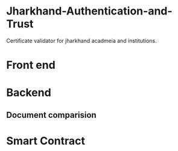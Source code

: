 # Jharkhand-Authentication-and-Trust
Certificate validator for jharkhand acadmeia and institutions.


# Front end
# Backend
 ## Document comparision
# Smart Contract